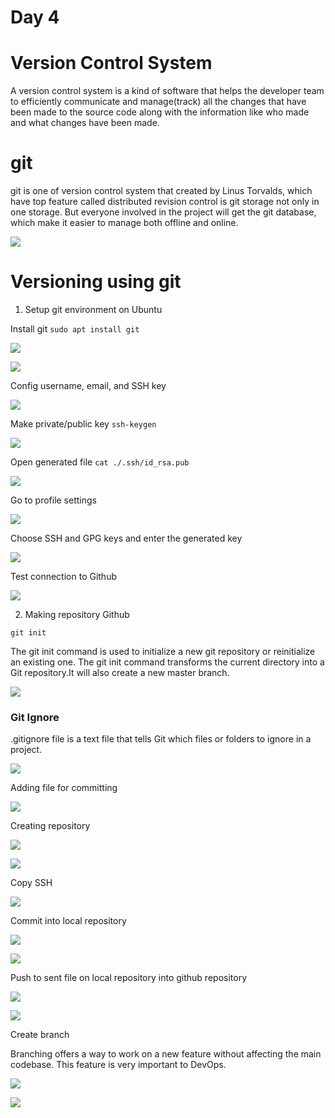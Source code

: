 # Day 4

# Version Control System

A version control system is a kind of software that helps the developer team to efficiently communicate and manage(track) all the changes that have been made to the source code along with the information like who made and what changes have been made.

# git

git is one of version control system that created by Linus Torvalds, which have top feature called distributed revision control is git storage not only in one storage. But everyone involved in the project will get the git database, which make it easier to manage both offline and online.

![](./media/git.jpg)

# Versioning using git

1. Setup git environment on Ubuntu

Install git
`sudo apt install git`

![](./media/1.png)

![](./media/2.png)

Config username, email, and SSH key

![](./media/3.png)

Make private/public key
`ssh-keygen`

![](./media/4.png)

Open generated file
`cat ./.ssh/id_rsa.pub`

![](./media/5.png)

Go to profile settings

![](./media/6.png)

Choose SSH and GPG keys and enter the generated key

![](./media/7.png)

Test connection to Github

![](./media/8.png)

2. Making repository Github

`git init`

The git init command is used to initialize a new git repository or reinitialize an existing one. The git init command transforms the current directory into a Git repository.It will also create a new master branch.

![](./media/10.png)

### Git Ignore

.gitignore file is a text file that tells Git which files or folders to ignore in a project.

![](./media/11.png)

Adding file for committing

![](./media/12.png)

Creating repository

![](./media/13.png)

![](./media/14.png)

Copy SSH

![](./media/15.png)

Commit into local repository

![](./media/16.png)

![](./media/17.png)

Push to sent file on local repository into github repository

![](./media/18.png)

![](./media/19.png)

Create branch

Branching offers a way to work on a new feature without affecting the main codebase. This feature is very important to DevOps.

![](./media/20.png)

![](./media/21.png)
